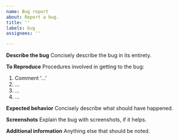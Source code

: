 ```yaml
---
name: Bug report
about: Report a bug.
title: ''
labels: bug
assignees: ''

---
```


**Describe the bug**
Concisely describe the bug in its entirety.

**To Reproduce**
Procedures involved in getting to the bug:
1. Comment '...'
2. ...
3. ...
4. ...

**Expected behavior**
Concisely describe what should have happened.

**Screenshots**
Explain the bug with screenshots, if it helps.

**Additional information**
Anything else that should be noted.
